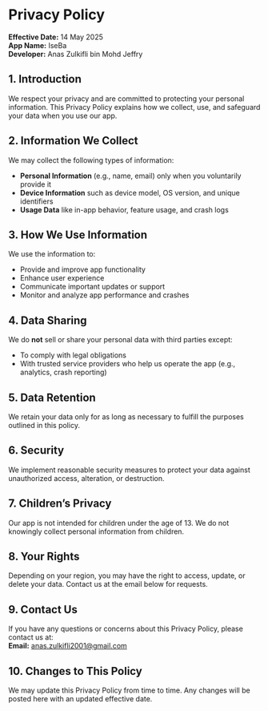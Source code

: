 # Privacy Policy

**Effective Date:** 14 May 2025  
**App Name:** IseBa  
**Developer:** Anas Zulkifli bin Mohd Jeffry  

## 1. Introduction

We respect your privacy and are committed to protecting your personal information. This Privacy Policy explains how we collect, use, and safeguard your data when you use our app.

## 2. Information We Collect

We may collect the following types of information:
- **Personal Information** (e.g., name, email) only when you voluntarily provide it
- **Device Information** such as device model, OS version, and unique identifiers
- **Usage Data** like in-app behavior, feature usage, and crash logs

## 3. How We Use Information

We use the information to:
- Provide and improve app functionality
- Enhance user experience
- Communicate important updates or support
- Monitor and analyze app performance and crashes

## 4. Data Sharing

We do **not** sell or share your personal data with third parties except:
- To comply with legal obligations
- With trusted service providers who help us operate the app (e.g., analytics, crash reporting)

## 5. Data Retention

We retain your data only for as long as necessary to fulfill the purposes outlined in this policy.

## 6. Security

We implement reasonable security measures to protect your data against unauthorized access, alteration, or destruction.

## 7. Children’s Privacy

Our app is not intended for children under the age of 13. We do not knowingly collect personal information from children.

## 8. Your Rights

Depending on your region, you may have the right to access, update, or delete your data. Contact us at the email below for requests.

## 9. Contact Us

If you have any questions or concerns about this Privacy Policy, please contact us at:  
**Email:** anas.zulkifli2001@gmail.com  

## 10. Changes to This Policy

We may update this Privacy Policy from time to time. Any changes will be posted here with an updated effective date.
